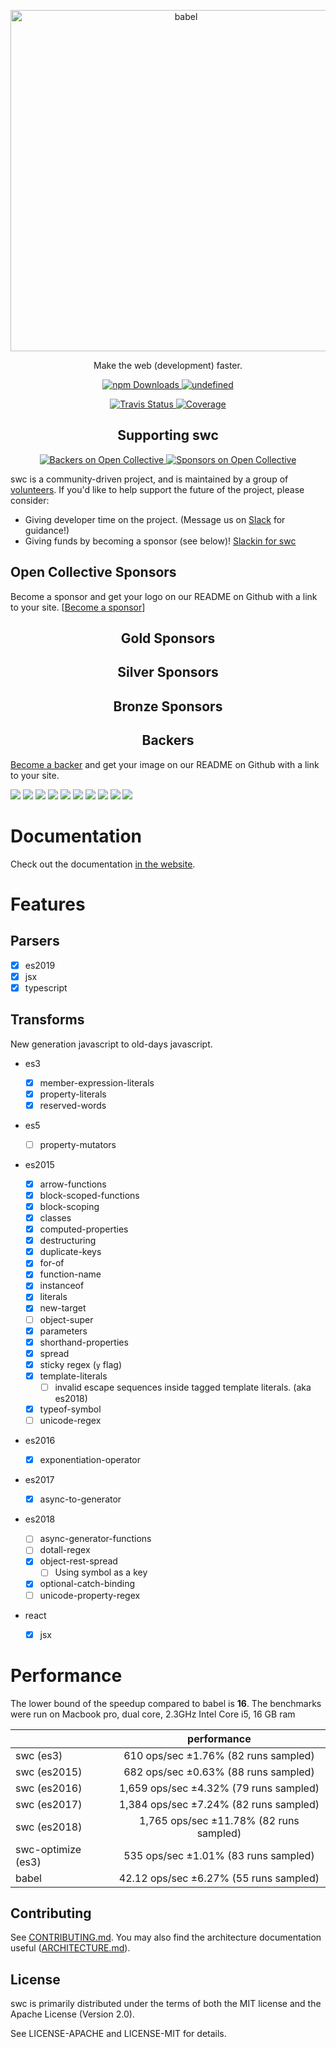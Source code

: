<p align="center">
  <a href="https://swc-project.github.io/">
    <img alt="babel" src="https://raw.githubusercontent.com/swc-project/logo/master/swc.png" width="546">
  </a>
</p>

<p align="center">
   Make the web (development) faster.
</p>

<p align="center">
   <a href="https://www.npmjs.com/package/@swc/core">
      <img alt="npm Downloads" src="https://img.shields.io/npm/dm/swc.svg?maxAge=43200&label=npm%20downloads">
   </a>
    <a href="https://crates.io/crates/swc_ecma_parser">
      <img alt="undefined" src="https://img.shields.io/crates/d/swc_ecma_parser.svg?label=crates.io%20dowloads">
    </a>
</p>
<p align="center">
   <a href="https://travis-ci.org/swc-project/swc">
      <img alt="Travis Status" src="https://img.shields.io/travis/swc-project/swc/master.svg?label=travis&maxAge=43200">
   </a>
   <a href="https://codecov.io/gh/swc-project/swc">
      <img alt="Coverage" src="https://codecov.io/gh/swc-project/swc/branch/master/graph/badge.svg">
   </a>
</p>

<h2 align="center">Supporting swc</h2>

<p align="center">
   <a href="#backers">
      <img alt="Backers on Open Collective" src="https://opencollective.com/swc/backers/badge.svg" />
   </a>
   <a href="#sponsors">
      <img alt="Sponsors on Open Collective" src="https://opencollective.com/swc/sponsors/badge.svg"/>
   </a>
</p>

swc is a community-driven project, and is maintained by a group of [volunteers](https://opencollective.com/swc#team). If you'd like to help support the future of the project, please consider:

- Giving developer time on the project. (Message us on [Slack](https://swc-org.slack.com/) for guidance!)
- Giving funds by becoming a sponsor (see below)! [Slackin for swc](https://swc-slackin.herokuapp.com)

## Open Collective Sponsors

Become a sponsor and get your logo on our README on Github with a link to your site. [[Become a sponsor](https://opencollective.com/swc#sponsor)]

<h2 align="center">Gold Sponsors</h2>

<h2 align="center">Silver Sponsors</h2>

<h2 align="center">Bronze Sponsors</h2>

<h2 align="center">Backers</h2>

[Become a backer](https://opencollective.com/swc#backer) and get your image on our README on Github with a link to your site.

<a href="https://opencollective.com/swc/backer/0/website?requireActive=false" target="_blank"><img src="https://opencollective.com/swc/backer/0/avatar.svg?requireActive=false"></a>
<a href="https://opencollective.com/swc/backer/1/website?requireActive=false" target="_blank"><img src="https://opencollective.com/swc/backer/1/avatar.svg?requireActive=false"></a>
<a href="https://opencollective.com/swc/backer/2/website?requireActive=false" target="_blank"><img src="https://opencollective.com/swc/backer/2/avatar.svg?requireActive=false"></a>
<a href="https://opencollective.com/swc/backer/3/website?requireActive=false" target="_blank"><img src="https://opencollective.com/swc/backer/3/avatar.svg?requireActive=false"></a>
<a href="https://opencollective.com/swc/backer/4/website?requireActive=false" target="_blank"><img src="https://opencollective.com/swc/backer/4/avatar.svg?requireActive=false"></a>
<a href="https://opencollective.com/swc/backer/5/website?requireActive=false" target="_blank"><img src="https://opencollective.com/swc/backer/5/avatar.svg?requireActive=false"></a>
<a href="https://opencollective.com/swc/backer/6/website?requireActive=false" target="_blank"><img src="https://opencollective.com/swc/backer/6/avatar.svg?requireActive=false"></a>
<a href="https://opencollective.com/swc/backer/7/website?requireActive=false" target="_blank"><img src="https://opencollective.com/swc/backer/7/avatar.svg?requireActive=false"></a>
<a href="https://opencollective.com/swc/backer/8/website?requireActive=false" target="_blank"><img src="https://opencollective.com/swc/backer/8/avatar.svg?requireActive=false"></a>
<a href="https://opencollective.com/swc/backer/9/website?requireActive=false" target="_blank"><img src="https://opencollective.com/swc/backer/9/avatar.svg?requireActive=false"></a>

# Documentation

Check out the documentation [in the website](https://swc-project.github.io/docs/installation).

# Features

## Parsers

- [x] es2019
- [x] jsx
- [x] typescript

## Transforms

New generation javascript to old-days javascript.

- es3

  - [x] member-expression-literals
  - [x] property-literals
  - [x] reserved-words

- es5

  - [ ] property-mutators

- es2015

  - [x] arrow-functions
  - [x] block-scoped-functions
  - [x] block-scoping
  - [x] classes
  - [x] computed-properties
  - [x] destructuring
  - [x] duplicate-keys
  - [x] for-of
  - [x] function-name
  - [x] instanceof
  - [x] literals
  - [x] new-target
  - [ ] object-super
  - [x] parameters
  - [x] shorthand-properties
  - [x] spread
  - [x] sticky regex (`y` flag)
  - [x] template-literals
    - [ ] invalid escape sequences inside tagged template literals. (aka es2018)
  - [x] typeof-symbol
  - [ ] unicode-regex

- es2016

  - [x] exponentiation-operator

- es2017

  - [x] async-to-generator

- es2018

  - [ ] async-generator-functions
  - [ ] dotall-regex
  - [x] object-rest-spread
    - [ ] Using symbol as a key
  - [x] optional-catch-binding
  - [ ] unicode-property-regex

- react
  - [x] jsx

# Performance

The lower bound of the speedup compared to babel is **16**. The benchmarks were run on Macbook pro, dual core, 2.3GHz Intel Core i5, 16 GB ram

|                    |               performance               |
| ------------------ | :-------------------------------------: |
| swc (es3)          |  610 ops/sec ±1.76% (82 runs sampled)   |
| swc (es2015)       |  682 ops/sec ±0.63% (88 runs sampled)   |
| swc (es2016)       | 1,659 ops/sec ±4.32% (79 runs sampled)  |
| swc (es2017)       | 1,384 ops/sec ±7.24% (82 runs sampled)  |
| swc (es2018)       | 1,765 ops/sec ±11.78% (82 runs sampled) |
| swc-optimize (es3) |  535 ops/sec ±1.01% (83 runs sampled)   |
| babel              | 42.12 ops/sec ±6.27% (55 runs sampled)  |

## Contributing

See [CONTRIBUTING.md](CONTRIBUTING.md). You may also find the architecture
documentation useful ([ARCHITECTURE.md](ARCHITECTURE.md)).

## License

swc is primarily distributed under the terms of both the MIT license
and the Apache License (Version 2.0).

See LICENSE-APACHE and LICENSE-MIT for details.

[babel]: https://github.com/babel/babel
[closure compiler]: https://github.com/google/closure-compiler
[rust]: https://www.rust-lang.org
